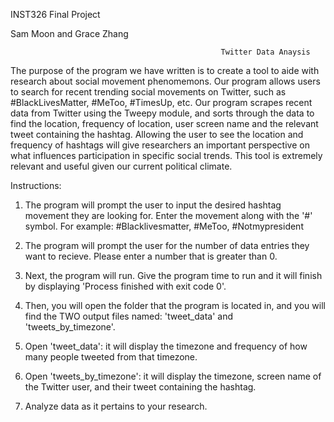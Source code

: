 INST326 Final Project 

Sam Moon and Grace Zhang

                                                   Twitter Data Anaysis

The purpose of the program we have written is to create a tool to aide with research about social movement phenomemons. Our program allows users to search for recent trending social movements on Twitter, such as #BlackLivesMatter, #MeToo, #TimesUp, etc. Our program scrapes recent data from Twitter using the Tweepy module, and sorts through the data to find the location, frequency of location, user screen name and the relevant tweet containing the hashtag. Allowing the user to see the location and frequency of hashtags will give researchers an important perspective on what influences participation in specific social trends. This tool is extremely relevant and useful given our current political climate. 

Instructions:

1. The program will prompt the user to input the desired hashtag movement they are looking for. Enter the movement along with the '#' symbol. For example: #Blacklivesmatter, #MeToo, #Notmypresident

2. The program will prompt the user for the number of data entries they want to recieve. Please enter a number that is greater than 0. 

3. Next, the program will run. Give the program time to run and it will finish by displaying 'Process finished with exit code 0'. 

4. Then, you will open the folder that the program is located in, and you will find the TWO output files named: 'tweet_data' and 'tweets_by_timezone'. 

5. Open 'tweet_data': it will display the timezone and frequency of how many people tweeted from that timezone. 

6. Open 'tweets_by_timezone': it will display the timezone, screen name of the Twitter user, and their tweet containing the hashtag. 

7. Analyze data as it pertains to your research. 

